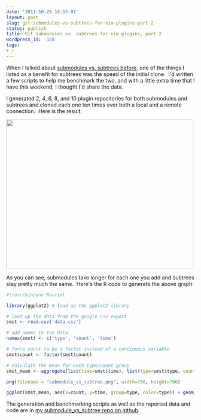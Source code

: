 ```yaml
---
date: '2011-10-29 18:53:01'
layout: post
slug: git-submodules-vs-subtrees-for-vim-plugins-part-2
status: publish
title: Git submodules vs. subtrees for vim plugins, part 2
wordpress_id: '328'
tags:
- r
---
```


When I talked about <a href="/2011/05/18/git-submodules-vs-subtrees-for-vim-plugins/">submodules vs. subtrees before</a>, one of the things I listed as a benefit for subtrees was the speed of the initial clone.  I'd written a few scripts to help me benchmark the two, and with a little extra time that I have this weekend, I thought I'd share the data.

I generated 2, 4, 6, 8, and 10 plugin repositories for both submodules and subtrees and cloned each one ten times over both a local and a remote connection.  Here is the result:

<a href="/uploads/2011/10/submodule_vs_subtree.png"><img class="alignnone size-full wp-image-332" title="submodule_vs_subtree" src="/uploads/2011/10/submodule_vs_subtree.png" alt="" width="500" height="400" /></a>

As you can see, submodules take longer for each one you add and subtrees stay pretty much the same.  Here's the R code to generate the above graph:

``` r
#!/usr/bin/env Rscript

library(ggplot2) # load up the ggplot2 library

# load up the data from the google csv export
smst <- read.csv('data.csv')

# add names to the data
names(smst) <- c('type', 'count', 'time')

# force count to be a factor instead of a continuous variable
smst$count <- factor(smst$count)

# calculate the mean for each type/count group
smst_mean <- aggregate(list(time=smst$time), list(type=smst$type, count=smst$count), mean)

png(filename = "submodule_vs_subtree.png", width=700, height=700)

ggplot(smst_mean, aes(x=count, y=time, group=type, color=type)) + geom_line(size = 2) + ylab("time") + xlab("plugin count") + opts(title = "Submodule vs. Subtree checkout times")

```

The generation and benchmarking scripts as well as the reported data and code are in <a href="https://github.com/justone/submodule_vs_subtree">my submodule_vs_subtree repo on github</a>.
